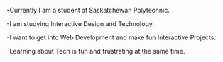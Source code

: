 -Currently I am a student at Saskatchewan Polytechnic. 

-I am studying Interactive Design and Technology.

-I want to get into Web Development and make fun Interactive Projects.

-Learning about Tech is fun and frustrating at the same time.
